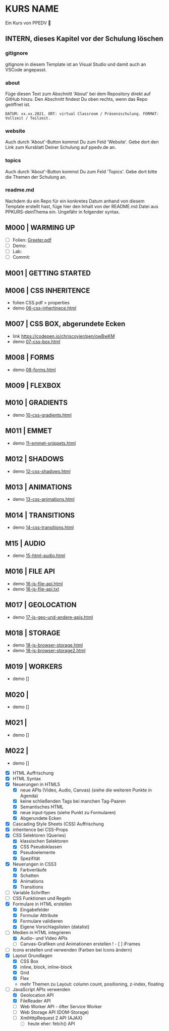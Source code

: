 # KURS NAME

Ein Kurs von PPEDV :rocket:

## INTERN, dieses Kapitel vor der Schulung löschen

### gitignore

gitignore in diesem Template ist an Visual Studio und damit auch an VSCode angepasst.

### about

Füge diesen Text zum Abschnitt 'About' bei dem Repository direkt auf GitHub hinzu. Den Abschnitt findest Du oben rechts, wenn das Repo geöffnet ist.

`DATUM: xx.xx.2021. ORT: virtual Classroom / Präsenzschulung. FORMAT: Vollzeit / Teilzeit.`

### website

Auch durch 'About'-Button kommst Du zum Feld 'Website'. Gebe dort den Link zum Kursblatt Deiner Schulung auf ppedv.de an.

### topics

Auch durch 'About'-Button kommst Du zum Feld 'Topics'. Gebe dort bitte die Themen der Schulung an.

### readme.md

Nachdem du ein Repo für ein konkretes Datum anhand von diesem Template erstellt hast, füge hier den Inhalt von der README.md Datei aus PPKURS-deinThema ein. Ungefähr in folgender syntax.

## M000 | WARMING UP

- [ ] Folien: [Greeter.pdf](m000/platzhalter.md)
- [ ] Demo:
- [ ] Lab:
- [ ] Commit:
  
## M001 | GETTING STARTED

## M006 | CSS INHERITENCE

- folien CSS.pdf > properties
- demo [06-css-inhertinece.html](TRAINER/06-css-inhertinece.html)

## M007 | CSS BOX, abgerundete Ecken

- link <https://codepen.io/chriscoyier/pen/owBwKM>
- demo [07-css-box.html](TRAINER/07-css-box.html)

## M008 | FORMS

- demo [08-forms.html](TRAINER/08-forms.html)

## M009 | FLEXBOX

## M010 | GRADIENTS

- demo [10-css-gradients.html](TRAINER/10-css-gradients.html)

## M011 | EMMET

- demo [11-emmet-snippets.html](TRAINER/11-emmet-snippets.html)

## M012 | SHADOWS

- demo [12-css-shadows.html](TRAINER/12-css-shadows.html)

## M013 | ANIMATIONS

- demo [13-css-animations.html](TRAINER/13-css-animations.html)

## M014 | TRANSITIONS

- demo [14-css-transitions.html](TRAINER/14-css-transitions.html)

## M15 | AUDIO

- demo [15-html-audio.html](TRAINER/15-html-audio.html)

## M016 | FILE API

- demo [16-js-file-api.html](TRAINER/16-js-file-api.html)
- demo [16-js-file-api.txt](TRAINER/16-js-file-api.txt)

## M017 | GEOLOCATION

- demo [17-js-geo-und-andere-apis.html](TRAINER/17-js-geo-und-andere-apis.html)

## M018 | STORAGE

- demo [18-js-browser-storage.html](TRAINER/18-js-browser-storage.html)
- demo [18-js-browser-storage2.html](TRAINER/18-js-browser-storage2.html)

## M019 | WORKERS

- demo []

## M020 | 

- demo []

## M021 | 

- demo []

## M022 | 

- demo []


- [x] HTML Auffrischung
- [x] HTML Syntax
- [x] Neuerungen in HTML5
  - [x] neue APIs (Video, Audio, Canvas) (siehe die weiteren Punkte in Agenda)
  - [x] keine schließenden Tags bei manchen Tag-Paaren
  - [x] Semantisches HTML
  - [x] neue input-types (siehe Punkt zu Formularen)
  - [x] Abgerundete Ecken
- [x] Cascading Style Sheets (CSS) Auffrischung
- [x] inheritence bei CSS-Props
- [x] CSS Selektoren (Queries)
  - [x] klassischen Selektoren
  - [x] CSS Pseudoklassen
  - [x] Pseudoelemente
  - [x] Spezifität
- [x] Neuerungen in CSS3
  - [x] Farbverläufe
  - [x] Schatten
  - [x] Animations
  - [x] Transitions
- [ ] Variable Schriften
- [ ] CSS Funktionen und Regeln
- [x] Formulare in HTML erstellen
  - [x] Eingabefelder
  - [x] Formular Attribute
  - [x] Formulare validieren
  - [x] Eigene Vorschlagslisten (datalist)
- [ ] Medien in HTML integrieren
  - [x] Audio- und Video APIs
  - [ ] Canvas-Grafiken und Animationen erstellen
!  - [ ] iFrames
- [ ] Icons erstellen und verwenden (Farben bei Icons ändern)
- [x] Layout Grundlagen
  - [x] CSS Box
  - [x] inline, block, inline-block
  - [x] Grid
  - [x] Flex
  - mehr Themen zu Layout: column count, positioning, z-index, floating
- [ ] JavaScript APIs verwenden
  - [x] Geolocation API
  - [x] FileReader API
  - [ ] Web Worker API - öfter Service Worker
  - [ ] Web Storage API (DOM-Storage)
  - [ ] XmlHttpRequest 2 API (AJAX)
    - [ ] heute eher: fetch() API
